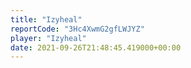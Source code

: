 ```yaml
---
title: "Izyheal"
reportCode: "3Hc4XwmG2gfLWJYZ"
player: "Izyheal"
date: 2021-09-26T21:48:45.419000+00:00
---
```

